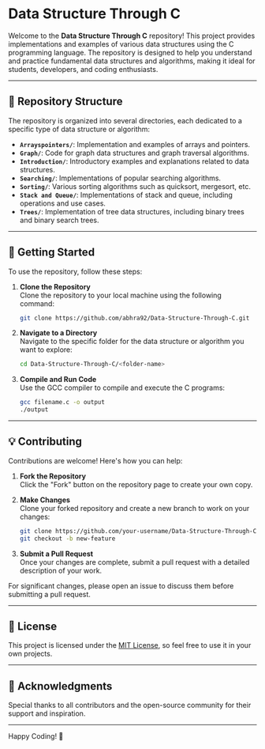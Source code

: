
# Data Structure Through C

Welcome to the **Data Structure Through C** repository! This project provides implementations and examples of various data structures using the C programming language. The repository is designed to help you understand and practice fundamental data structures and algorithms, making it ideal for students, developers, and coding enthusiasts.

---

## 📂 Repository Structure

The repository is organized into several directories, each dedicated to a specific type of data structure or algorithm:

- **`Arrayspointers/`**: Implementation and examples of arrays and pointers.
- **`Graph/`**: Code for graph data structures and graph traversal algorithms.
- **`Introduction/`**: Introductory examples and explanations related to data structures.
- **`Searching/`**: Implementations of popular searching algorithms.
- **`Sorting/`**: Various sorting algorithms such as quicksort, mergesort, etc.
- **`Stack and Queue/`**: Implementations of stack and queue, including operations and use cases.
- **`Trees/`**: Implementation of tree data structures, including binary trees and binary search trees.

---

## 🚀 Getting Started

To use the repository, follow these steps:

1. **Clone the Repository**  
   Clone the repository to your local machine using the following command:
   ```bash
   git clone https://github.com/abhra92/Data-Structure-Through-C.git
   ```

2. **Navigate to a Directory**  
   Navigate to the specific folder for the data structure or algorithm you want to explore:
   ```bash
   cd Data-Structure-Through-C/<folder-name>
   ```

3. **Compile and Run Code**  
   Use the GCC compiler to compile and execute the C programs:
   ```bash
   gcc filename.c -o output
   ./output
   ```

---

## 💡 Contributing

Contributions are welcome! Here's how you can help:

1. **Fork the Repository**  
   Click the "Fork" button on the repository page to create your own copy.

2. **Make Changes**  
   Clone your forked repository and create a new branch to work on your changes:
   ```bash
   git clone https://github.com/your-username/Data-Structure-Through-C.git
   git checkout -b new-feature
   ```

3. **Submit a Pull Request**  
   Once your changes are complete, submit a pull request with a detailed description of your work.

For significant changes, please open an issue to discuss them before submitting a pull request.

---

## 📜 License

This project is licensed under the [MIT License](LICENSE), so feel free to use it in your own projects.

---

## 🤝 Acknowledgments

Special thanks to all contributors and the open-source community for their support and inspiration.

---

Happy Coding! 🚀

